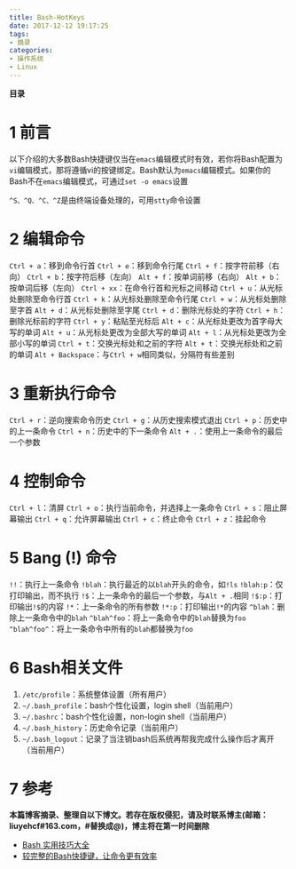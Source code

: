 ```yaml
---
title: Bash-HotKeys
date: 2017-12-12 19:17:25
tags: 
- 摘录
categories: 
- 操作系统
- Linux
---
```


__目录__

<!-- toc -->
<!--more-->

# 1 前言

以下介绍的大多数Bash快捷键仅当在`emacs`编辑模式时有效，若你将Bash配置为`vi`编辑模式，那将遵循vi的按键绑定。Bash默认为`emacs`编辑模式。如果你的Bash不在`emacs`编辑模式，可通过`set -o emacs`设置

`^S、^Q、^C、^Z`是由终端设备处理的，可用`stty`命令设置

# 2 编辑命令

`Ctrl + a`：移到命令行首
`Ctrl + e`：移到命令行尾
`Ctrl + f`：按字符前移（右向）
`Ctrl + b`：按字符后移（左向）
`Alt + f`：按单词前移（右向）
`Alt + b`：按单词后移（左向）
`Ctrl + xx`：在命令行首和光标之间移动
`Ctrl + u`：从光标处删除至命令行首
`Ctrl + k`：从光标处删除至命令行尾
`Ctrl + w`：从光标处删除至字首
`Alt + d`：从光标处删除至字尾
`Ctrl + d`：删除光标处的字符
`Ctrl + h`：删除光标前的字符
`Ctrl + y`：粘贴至光标后
`Alt + c`：从光标处更改为首字母大写的单词
`Alt + u`：从光标处更改为全部大写的单词
`Alt + l`：从光标处更改为全部小写的单词
`Ctrl + t`：交换光标处和之前的字符
`Alt + t`：交换光标处和之前的单词
`Alt + Backspace`：与`Ctrl + w`相同类似，分隔符有些差别

# 3 重新执行命令

`Ctrl + r`：逆向搜索命令历史
`Ctrl + g`：从历史搜索模式退出
`Ctrl + p`：历史中的上一条命令
`Ctrl + n`：历史中的下一条命令
`Alt + .`：使用上一条命令的最后一个参数

# 4 控制命令

`Ctrl + l`：清屏
`Ctrl + o`：执行当前命令，并选择上一条命令
`Ctrl + s`：阻止屏幕输出
`Ctrl + q`：允许屏幕输出
`Ctrl + c`：终止命令
`Ctrl + z`：挂起命令

# 5 Bang (!) 命令

`!!`：执行上一条命令
`!blah`：执行最近的以`blah`开头的命令，如`!ls`
`!blah:p`：仅打印输出，而不执行
`!$`：上一条命令的最后一个参数，与`Alt + .`相同
`!$:p`：打印输出`!$`的内容
`!*`：上一条命令的所有参数
`!*:p`：打印输出`!*`的内容
`^blah`：删除上一条命令中的`blah`
`^blah^foo`：将上一条命令中的`blah`替换为`foo`
`^blah^foo^`：将上一条命令中所有的`blah`都替换为`foo`

# 6 Bash相关文件

1. `/etc/profile`：系统整体设置（所有用户）
1. `~/.bash_profile`：bash个性化设置，login shell（当前用户）
1. `~/.bashrc`：bash个性化设置，non-login shell（当前用户）
1. `~/.bash_history`：历史命令记录（当前用户）
1. `~/.bash_logout`：记录了当注销bash后系统再帮我完成什么操作后才离开（当前用户）

# 7 参考

__本篇博客摘录、整理自以下博文。若存在版权侵犯，请及时联系博主(邮箱：liuyehcf#163.com，#替换成@)，博主将在第一时间删除__

* [Bash 实用技巧大全](https://www.cnblogs.com/napoleon_liu/articles/1952228.html)
* [较完整的Bash快捷键，让命令更有效率](http://www.linuxde.net/2011/11/1877.html)
